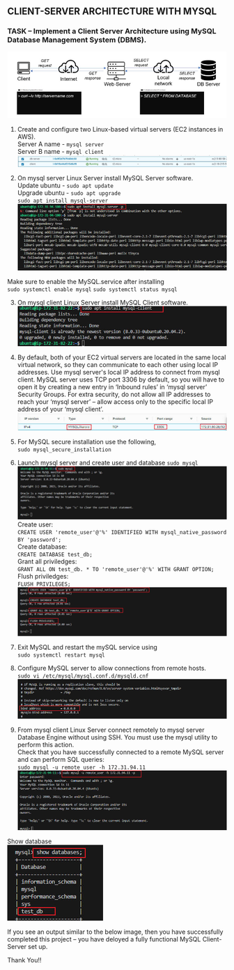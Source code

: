 ## CLIENT-SERVER ARCHITECTURE WITH MYSQL
### TASK – Implement a Client Server Architecture using MySQL Database Management System (DBMS).
![Client-Server Architecture](/images/client-server-architecture.jpg)

1. Create and configure two Linux-based virtual servers (EC2 instances in AWS).  
Server A name - `mysql server`  
Server B name - `mysql client`  
![Client-Server Instances](/images/two_virtual_servers.jpg)

2. On mysql server Linux Server install MySQL Server software.  
Update ubuntu - `sudo apt update`  
Upgrade ubuntu - `sudo apt upgrade`  
`sudo apt install mysql-server`
![Install MySQL Server](/images/mysql-server-install.jpg)

Make sure to enable the MySQL.service after installing  
`sudo systemctl enable mysql`
`sudo systemctl status mysql`

3. On mysql client Linux Server install MySQL Client software.  
![Install MySQL Client](/images/mysql-client-install.jpg)

4. By default, both of your EC2 virtual servers are located in the same local virtual network, so they can communicate to each other using local IP addresses. Use mysql server's local IP address to connect from mysql client. MySQL server uses TCP port 3306 by default, so you will have to open it by creating a new entry in ‘Inbound rules’ in ‘mysql server’ Security Groups. For extra security, do not allow all IP addresses to reach your ‘mysql server’ – allow access only to the specific local IP address of your ‘mysql client’.  
![Network Security](/images/network_security.jpg)  

5. For MySQL secure installation use the following,  
`sudo mysql_secure_installation`  
6. Launch mysql server and create user and database
    `sudo mysql`
    ![mysql launch](/images/mysql-launch.jpg)
    Create user:  
    `CREATE USER 'remote_user'@'%' IDENTIFIED WITH mysql_native_password BY 'password';`  
    Create database:  
    `CREATE DATABASE test_db;`  
    Grant all priviledges:  
    `GRANT ALL ON test_db. * TO 'remote_user'@'%' WITH GRANT OPTION;`  
    Flush priviledges:  
    `FLUSH PRIVILEGES;`
    ![mysql launch](/images/create_user_and_database.jpg)

7. Exit MySQL and restart the mySQL service using  
    `sudo systemctl restart mysql`  
8. Configure MySQL server to allow connections from remote  hosts.  
    `sudo vi /etc/mysql/mysql.conf.d/mysqld.cnf`
     ![Binding Address](/images/binding-address.jpg)
9. From mysql client Linux Server connect remotely to mysql server Database Engine without using SSH. You must use the mysql utility to perform this action.  
Check that you have successfully connected to a remote MySQL server and can perform SQL queries:  
`sudo mysql -u remote_user -h 172.31.94.11`
![Connecting to DB](/images/connect_to_db.jpg)

Show database  
![Show DB](/images/Show_DB.jpg)  

If you see an output similar to the below image, then you have successfully completed this project – you have deloyed a fully functional MySQL Client-Server set up.

Thank You!!
















